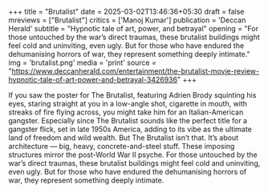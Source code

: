 +++
title = "Brutalist"
date = 2025-03-02T13:46:36+05:30
draft = false
mreviews = ["Brutalist"]
critics = ['Manoj Kumar']
publication = 'Deccan Herald'
subtitle = "Hypnotic tale of art, power, and betrayal"
opening = "For those untouched by the war’s direct traumas, these brutalist buildings might feel cold and uninviting, even ugly. But for those who have endured the dehumanising horrors of war, they represent something deeply intimate."
img = 'brutalist.png'
media = 'print'
source = "https://www.deccanherald.com/entertainment/the-brutalist-movie-review-hypnotic-tale-of-art-power-and-betrayal-3426936"
+++

If you saw the poster for The Brutalist, featuring Adrien Brody squinting his eyes, staring straight at you in a low-angle shot, cigarette in mouth, with streaks of fire flying across, you might take him for an Italian-American gangster. Especially since The Brutalist sounds like the perfect title for a gangster flick, set in late 1950s America, adding to its vibe as the ultimate land of freedom and wild wealth. But The Brutalist isn’t that. It’s about architecture — big, heavy, concrete-and-steel stuff. These imposing structures mirror the post-World War II psyche. For those untouched by the war’s direct traumas, these brutalist buildings might feel cold and uninviting, even ugly. But for those who have endured the dehumanising horrors of war, they represent something deeply intimate.
